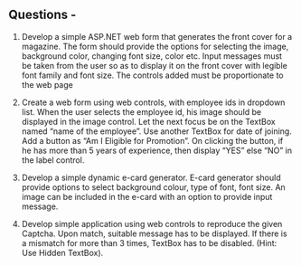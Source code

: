 ## Questions - 

1) Develop a simple ASP.NET web form that generates the front cover for a magazine. The form should provide the options for selecting the image, background color, changing font size, color etc. Input messages must be taken from the user so as to display it on the front cover with legible font family and font size. The controls added must be proportionate to the web page 

2) Create a web form using web controls, with employee ids in dropdown list. When the user selects the employee id, his image should be displayed in the image control. Let the next focus be on the TextBox named “name of the employee”. Use another TextBox for date of joining. Add a button as “Am I Eligible for Promotion”. On clicking the button, if he has more than 5 years of experience, then display “YES” else “NO” in the label control.


3) Develop a simple dynamic e-card generator. E-card generator should provide options to select background colour, type of font, font size. An image can be included in the e-card with an option to provide input message.


4) Develop simple application using web controls to reproduce the given Captcha. Upon match, suitable message has to be displayed. If there is a mismatch for more than 3 times, TextBox has to be disabled. (Hint: Use Hidden TextBox).

